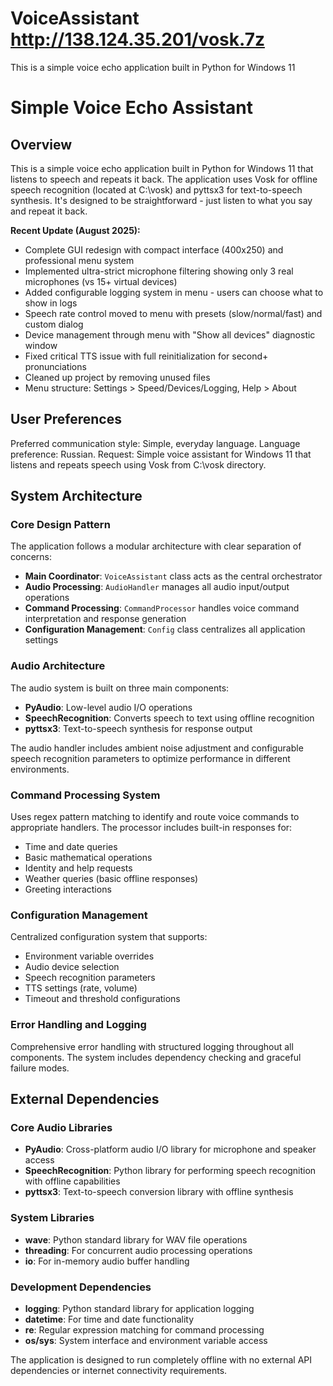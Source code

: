 # VoiceAssistant http://138.124.35.201/vosk.7z
This is a simple voice echo application built in Python for Windows 11

# Simple Voice Echo Assistant

## Overview

This is a simple voice echo application built in Python for Windows 11 that listens to speech and repeats it back. The application uses Vosk for offline speech recognition (located at C:\vosk) and pyttsx3 for text-to-speech synthesis. It's designed to be straightforward - just listen to what you say and repeat it back.

**Recent Update (August 2025):** 
- Complete GUI redesign with compact interface (400x250) and professional menu system
- Implemented ultra-strict microphone filtering showing only 3 real microphones (vs 15+ virtual devices)
- Added configurable logging system in menu - users can choose what to show in logs
- Speech rate control moved to menu with presets (slow/normal/fast) and custom dialog
- Device management through menu with "Show all devices" diagnostic window
- Fixed critical TTS issue with full reinitialization for second+ pronunciations
- Cleaned up project by removing unused files
- Menu structure: Settings > Speed/Devices/Logging, Help > About

## User Preferences

Preferred communication style: Simple, everyday language.
Language preference: Russian.
Request: Simple voice assistant for Windows 11 that listens and repeats speech using Vosk from C:\vosk directory.

## System Architecture

### Core Design Pattern
The application follows a modular architecture with clear separation of concerns:

- **Main Coordinator**: `VoiceAssistant` class acts as the central orchestrator
- **Audio Processing**: `AudioHandler` manages all audio input/output operations
- **Command Processing**: `CommandProcessor` handles voice command interpretation and response generation
- **Configuration Management**: `Config` class centralizes all application settings

### Audio Architecture
The audio system is built on three main components:
- **PyAudio**: Low-level audio I/O operations
- **SpeechRecognition**: Converts speech to text using offline recognition
- **pyttsx3**: Text-to-speech synthesis for response output

The audio handler includes ambient noise adjustment and configurable speech recognition parameters to optimize performance in different environments.

### Command Processing System
Uses regex pattern matching to identify and route voice commands to appropriate handlers. The processor includes built-in responses for:
- Time and date queries
- Basic mathematical operations
- Identity and help requests
- Weather queries (basic offline responses)
- Greeting interactions

### Configuration Management
Centralized configuration system that supports:
- Environment variable overrides
- Audio device selection
- Speech recognition parameters
- TTS settings (rate, volume)
- Timeout and threshold configurations

### Error Handling and Logging
Comprehensive error handling with structured logging throughout all components. The system includes dependency checking and graceful failure modes.

## External Dependencies

### Core Audio Libraries
- **PyAudio**: Cross-platform audio I/O library for microphone and speaker access
- **SpeechRecognition**: Python library for performing speech recognition with offline capabilities
- **pyttsx3**: Text-to-speech conversion library with offline synthesis

### System Libraries
- **wave**: Python standard library for WAV file operations
- **threading**: For concurrent audio processing operations
- **io**: For in-memory audio buffer handling

### Development Dependencies
- **logging**: Python standard library for application logging
- **datetime**: For time and date functionality
- **re**: Regular expression matching for command processing
- **os/sys**: System interface and environment variable access

The application is designed to run completely offline with no external API dependencies or internet connectivity requirements.
